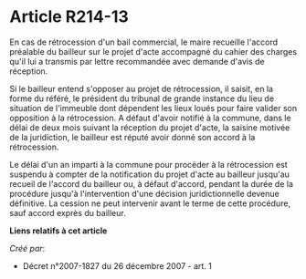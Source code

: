# Article R214-13

En cas de rétrocession d'un bail commercial, le maire recueille l'accord préalable du bailleur sur le projet d'acte
accompagné du cahier des charges qu'il lui a transmis par lettre recommandée avec demande d'avis de réception.

Si le bailleur entend s'opposer au projet de rétrocession, il saisit, en la forme du référé, le président du tribunal de
grande instance du lieu de situation de l'immeuble dont dépendent les lieux loués pour faire valider son opposition à la
rétrocession. A défaut d'avoir notifié à la commune, dans le délai de deux mois suivant la réception du projet d'acte, la
saisine motivée de la juridiction, le bailleur est réputé avoir donné son accord à la rétrocession.

Le délai d'un an imparti à la commune pour procéder à la rétrocession est suspendu à compter de la notification du projet
d'acte au bailleur jusqu'au recueil de l'accord du bailleur ou, à défaut d'accord, pendant la durée de la procédure jusqu'à
l'intervention d'une décision juridictionnelle devenue définitive. La cession ne peut intervenir avant le terme de cette
procédure, sauf accord exprès du bailleur.

**Liens relatifs à cet article**

_Créé par_:

  - Décret n°2007-1827 du 26 décembre 2007 - art. 1
